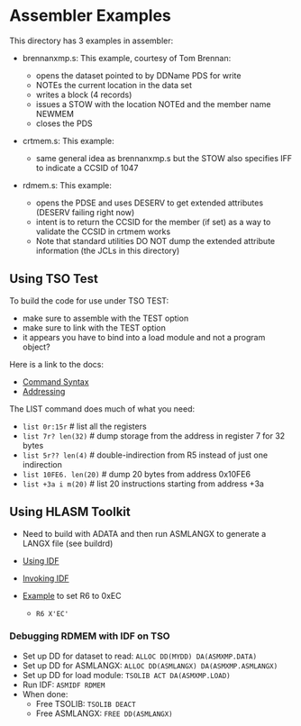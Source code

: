 # Assembler Examples

This directory has 3 examples in assembler:
- brennanxmp.s: This example, courtesy of Tom Brennan:
  - opens the dataset pointed to by DDName PDS for write
  - NOTEs the current location in the data set
  - writes a block (4 records)
  - issues a STOW with the location NOTEd and the member name NEWMEM
  - closes the PDS

- crtmem.s: This example:
  - same general idea as brennanxmp.s but the STOW also specifies IFF to indicate a CCSID of 1047

- rdmem.s: This example:
  - opens the PDSE and uses DESERV to get extended attributes (DESERV failing right now)
  - intent is to return the CCSID for the member (if set) as a way to validate the CCSID in crtmem works
  - Note that standard utilities DO NOT dump the extended attribute information (the JCLs in this directory)

## Using TSO Test

To build the code for use under TSO TEST:
- make sure to assemble with the TEST option
- make sure to link with the TEST option
- it appears you have to bind into a load module and not a program object?

Here is a link to the docs:
 - [Command Syntax](https://www.ibm.com/docs/en/zos/3.1.0?topic=subcommand-testlist-operands)
 - [Addressing](https://www.ibm.com/docs/en/zos/3.1.0?topic=program-addressing-conventions-associated-test-testauth)

The LIST command does much of what you need:

- `list 0r:15r` # list all the registers
- `list 7r? len(32)` # dump storage from the address in register 7 for 32 bytes
- `list 5r?? len(4)` # double-indirection from R5 instead of just one indirection
- `list 10FE6. len(20)` # dump 20 bytes from address 0x10FE6
- `list +3a i m(20)` # list 20 instructions starting from address +3a

## Using HLASM Toolkit

- Need to build with ADATA and then run ASMLANGX to generate a LANGX file (see buildrd)
- [Using IDF](https://www.ibm.com/docs/en/hla-and-tf/1.6?topic=guide-using-idf)
- [Invoking IDF](https://www.ibm.com/docs/en/hla-and-tf/1.6?topic=tso-invoking-idf)

- [Example](https://www.ibm.com/docs/en/hla-and-tf/1.6?topic=details-address-expressions) to set R6 to 0xEC
  - `R6 X'EC'` 

### Debugging RDMEM with IDF on TSO

- Set up DD for dataset to read:  `ALLOC DD(MYDD) DA(ASMXMP.DATA)`
- Set up DD for ASMLANGX: `ALLOC DD(ASMLANGX) DA(ASMXMP.ASMLANGX)`
- Set up DD for load module: `TSOLIB ACT DA(ASMXMP.LOAD)`
- Run IDF: `ASMIDF RDMEM`
- When done:
  - Free TSOLIB: `TSOLIB DEACT`
  - Free ASMLANGX: `FREE DD(ASMLANGX)`
